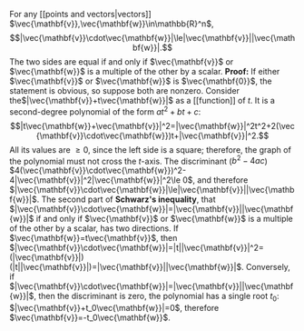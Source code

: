 For any [[points and vectors|vectors]] $\vec{\mathbf{v}},\vec{\mathbf{w}}\in\mathbb{R}^n$, $$|\vec{\mathbf{v}}\cdot\vec{\mathbf{w}}|\le|\vec{\mathbf{v}}||\vec{\mathbf{w}}|.$$
The two sides are equal if and only if $\vec{\mathbf{v}}$ or $\vec{\mathbf{w}}$ is a multiple of the other by a scalar.
	**Proof:** If either $\vec{\mathbf{v}}$ or $\vec{\mathbf{w}}$ is $\vec{\mathbf{0}}$, the statement is obvious, so suppose both are nonzero. Consider the$|\vec{\mathbf{v}}+t\vec{\mathbf{w}}|$ as a [[function]] of $t$. It is a second-degree polynomial of the form $at^2+bt+c$: $$|t\vec{\mathbf{w}}+\vec{\mathbf{v}}|^2=|\vec{\mathbf{w}}|^2t^2+2(\vec{\mathbf{v}}\cdot\vec{\mathbf{w}})t+|\vec{\mathbf{v}}|^2.$$
	All its values are $\ge 0$, since the left side is a square; therefore, the graph of the polynomial must not cross the $t$-axis. The discriminant ($b^2-4ac$) $4(\vec{\mathbf{v}}\cdot\vec{\mathbf{w}})^2-4|\vec{\mathbf{v}}|^2|\vec{\mathbf{w}}|^2\le 0$, and therefore $|\vec{\mathbf{v}}\cdot\vec{\mathbf{w}}|\le|\vec{\mathbf{v}}||\vec{\mathbf{w}}|$.
	The second part of **Schwarz's inequality**, that $|\vec{\mathbf{v}}\cdot\vec{\mathbf{w}}|=|\vec{\mathbf{v}}||\vec{\mathbf{w}}|$ if and only if  $\vec{\mathbf{v}}$ or $\vec{\mathbf{w}}$ is a multiple of the other by a scalar, has two directions. 
	If $\vec{\mathbf{w}}=t\vec{\mathbf{v}}$, then $|\vec{\mathbf{v}}\cdot\vec{\mathbf{w}}|=|t||\vec{\mathbf{v}}|^2=(|\vec{\mathbf{v}}|)(|t||\vec{\mathbf{v}}|)=|\vec{\mathbf{v}}||\vec{\mathbf{w}}|$.
	Conversely, if $|\vec{\mathbf{v}}\cdot\vec{\mathbf{w}}|=|\vec{\mathbf{v}}||\vec{\mathbf{w}}|$, then the discriminant is zero, the polynomial has a single root $t_0$: $|\vec{\mathbf{v}}+t_0\vec{\mathbf{w}}|=0$, therefore $\vec{\mathbf{v}}=-t_0\vec{\mathbf{w}}$.
